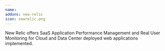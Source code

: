```yaml
---
name: 
addons: new-relic
icon: newrelic.png
---
```


New Relic offers SaaS Application Performance Management and Real User Monitoring for Cloud and Data Center deployed web applications implemented.
